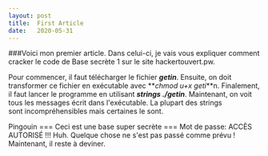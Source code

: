 ```yaml
---
layout: post
title:  First Article
date:   2020-05-31
---
```

###Voici mon premier article. Dans celui-ci, je vais vous expliquer comment cracker le code de Base secrète 1 sur le site hackertouvert.pw.

Pour commencer, il faut télécharger le fichier **_getin_**. Ensuite, on doit transformer ce fichier en exécutable avec **_chmod u+x geti_**n. Finalement, il faut lancer le programme en utilisant **_strings ./getin_**. Maintenant, on voit tous les messages écrit dans l'exécutable. La plupart des strings sont incompréhensibles mais certaines le sont. 

Pingouin
=== Ceci est une base super secrète ===
Mot de passe: 
 ACCÈS AUTORISÉ !!!
Huh. Quelque chose ne s'est pas passé comme prévu !
Maintenant, il reste à deviner.

